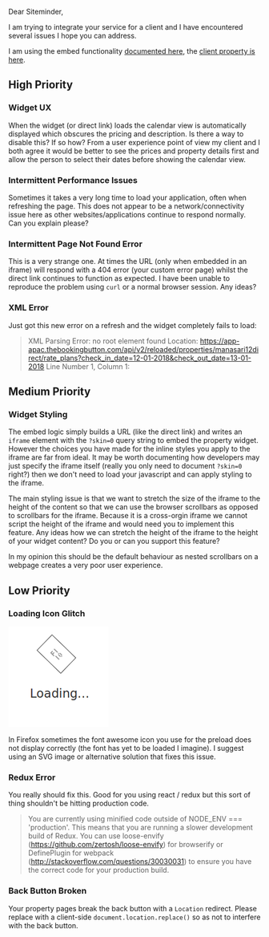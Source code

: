 Dear Siteminder,

I am trying to integrate your service for a client and I have encountered several issues I hope you can address.

I am using the embed functionality [documented here](https://docs.google.com/document/d/1oqFMEFaWO4BqCUdSmaDkzuOYZAyDHwF8Mnd6gQkmrJI/edit), the [client property is here](https://app-apac.thebookingbutton.com/properties/manasari12direct?check_in_date=12-01-2018&check_out_date=13-01-2018&number_adults=2).

## High Priority

### Widget UX

When the widget (or direct link) loads the calendar view is automatically displayed which obscures the pricing and description. Is there a way to disable this? If so how? From a user experience point of view my client and I both agree it would be better to see the prices and property details first and allow the person to select their dates before showing the calendar view.

### Intermittent Performance Issues

Sometimes it takes a very long time to load your application, often when refreshing the page. This does not appear to be a network/connectivity issue here as other websites/applications continue to respond normally. Can you explain please?

### Intermittent Page Not Found Error

This is a very strange one. At times the URL (only when embedded in an iframe) will respond with a 404 error (your custom error page) whilst the direct link continues to function as expected. I have been unable to reproduce the problem using `curl` or a normal browser session. Any ideas?

### XML Error

Just got this new error on a refresh and the widget completely fails to load:

> XML Parsing Error: no root element found
> Location: https://app-apac.thebookingbutton.com/api/v2/reloaded/properties/manasari12direct/rate_plans?check_in_date=12-01-2018&check_out_date=13-01-2018
> Line Number 1, Column 1:

## Medium Priority

### Widget Styling

The embed logic simply builds a URL (like the direct link) and writes an `iframe` element with the `?skin=0` query string to embed the property widget. However the choices you have made for the inline styles you apply to the iframe are far from ideal. It may be worth documenting how developers may just specify the iframe itself (really you only need to document `?skin=0` right?) then we don't need to load your javascript and can apply styling to the iframe.

The main styling issue is that we want to stretch the size of the iframe to the height of the content so that we can use the browser scrollbars as opposed to scrollbars for the iframe. Because it is a cross-orgin iframe we cannot script the height of the iframe and would need you to implement this feature. Any ideas how we can stretch the height of the iframe to the height of your widget content? Do you or can you support this feature?

In my opinion this should be the default behaviour as nested scrollbars on a webpage creates a very poor user experience.

## Low Priority

### Loading Icon Glitch

![preloader bug](/bad-preloader-firefox.png)

In Firefox sometimes the font awesome icon you use for the preload does not display correctly (the font has yet to be loaded I imagine). I suggest using an SVG image or alternative solution that fixes this issue.

### Redux Error

You really should fix this. Good for you using react / redux but this sort of thing shouldn't be hitting production code.

> You are currently using minified code outside of NODE_ENV === 'production'. This means that you are running a slower development build of Redux. You can use loose-envify (https://github.com/zertosh/loose-envify) for browserify or DefinePlugin for webpack (http://stackoverflow.com/questions/30030031) to ensure you have the correct code for your production build.

### Back Button Broken

Your property pages break the back button with a  `Location` redirect. Please replace with a client-side `document.location.replace()` so as not to interfere with the back button.
